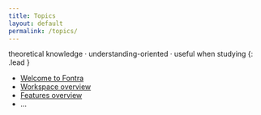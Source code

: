 ```yaml
---
title: Topics 
layout: default
permalink: /topics/
---
```


theoretical knowledge · understanding-oriented · useful when studying
{: .lead }

- [Welcome to Fontra](welcome-to-fontra)
- [Workspace overview](workspace)
- [Features overview](#)
- ...
